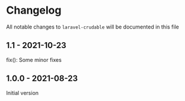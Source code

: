 # Changelog

All notable changes to `laravel-crudable` will be documented in this file

## 1.1 - 2021-10-23

fix(): Some minor fixes


## 1.0.0 - 2021-08-23

Initial version


